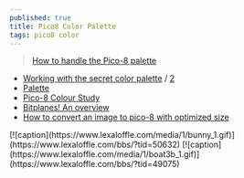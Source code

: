 ```yaml
---
published: true
title: Pico8 Color Palette
tags: pico8 color
---
```

> [How to handle the Pico-8 palette](https://trasevol.dog/2017/02/21/doodle-insights-5-how-to-handle-the-pico-8-palette/)

- [Working with the secret color palette](https://www.reddit.com/r/pico8/comments/pvzev0/working_with_the_secret_color_palette/) / [2](https://nerdyteachers.com/PICO-8/Guide/?HIDDEN_PALETTE)
- [Palette](https://pico-8.fandom.com/wiki/Palette)
- [Pico-8 Colour Study](https://www.lexaloffle.com/bbs/?tid=3386)
- [Bitplanes! An overview](https://www.lexaloffle.com/bbs/?pid=134773)
- [How to convert an image to pico-8 with optimized size](https://anto80.com/en-us/image-processing/convert-image-to-pico8-p8-imgtopico8) 
<span>
[![caption](https://www.lexaloffle.com/media/1/bunny_1.gif)](https://www.lexaloffle.com/bbs/?tid=50632) [![caption](https://www.lexaloffle.com/media/1/boat3b_1.gif)](https://www.lexaloffle.com/bbs/?tid=49075)
</span>

